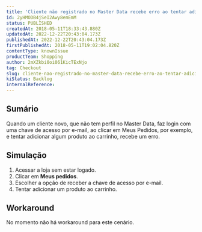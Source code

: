 ```yaml
---
title: 'Cliente não registrado no Master Data recebe erro ao tentar adicionar itens ao carrinho'
id: 2yHMODB4jSeI2Awy8emEmM
status: PUBLISHED
createdAt: 2018-05-11T18:33:43.880Z
updatedAt: 2022-12-22T20:43:04.173Z
publishedAt: 2022-12-22T20:43:04.173Z
firstPublishedAt: 2018-05-11T19:02:04.820Z
contentType: knownIssue
productTeam: Shopping
author: 2mXZkbi0oi061KicTExNjo
tag: Checkout
slug: cliente-nao-registrado-no-master-data-recebe-erro-ao-tentar-adicionar-itens-ao-carrinho
kiStatus: Backlog
internalReference: 
---
```


## Sumário

Quando um cliente novo, que não tem perfil no Master Data, faz login com uma chave de acesso por e-mail, ao clicar em Meus Pedidos, por exemplo, e tentar adicionar algum produto ao carrinho, recebe um erro.

## Simulação

1. Acessar a loja sem estar logado.
2. Clicar em __Meus pedidos__.
3. Escolher a opção de receber a chave de acesso por e-mail.
4. Tentar adicionar um produto ao carrinho.

## Workaround

No momento não há workaround para este cenário.

